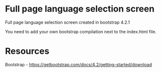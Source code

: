 # Full page language selection screen
Full page language selection screen created in bootstrap 4.2.1 

You need to add your own bootstrap compilation next to the index.html file.

# Resources
Bootstrap - https://getbootstrap.com/docs/4.2/getting-started/download
